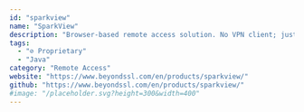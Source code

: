 ```yaml
---
id: "sparkview"
name: "SparkView"
description: "Browser-based remote access solution. No VPN client; just deploy the software in the DMZ. Access VMs, desktops, servers, and apps anytime, anywhere, without complex and costly client rollouts or user management."
tags:
  - "⊘ Proprietary"
  - "Java"
category: "Remote Access"
website: "https://www.beyondssl.com/en/products/sparkview/"
github: "https://www.beyondssl.com/en/products/sparkview/"
#image: "/placeholder.svg?height=300&width=400"
---
```


